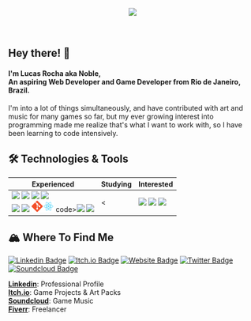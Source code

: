 
<p align="center">
  <img src="https://user-images.githubusercontent.com/78228526/136672537-14352cdc-2bcd-48aa-ba9a-5e37b1e1ddb8.png"/></p>
<br>

## Hey there! 👋

<h4>I'm <b>Lucas Rocha</b> aka <b>Noble</b>,<br>
An aspiring Web Developer and Game Developer from Rio de Janeiro, Brazil.<br></h4>

I'm into a lot of things simultaneously, and have contributed with art and music for many games so far, but my ever growing interest into programming made me realize that's what I want to work with, so I have been learning to code intensively.

## 🛠️ Technologies & Tools

|    Experienced   |    Studying    |    Interested  |
| ------------------- | ------------------- | ------------------- |
|  <code><img src="https://user-images.githubusercontent.com/78228526/136673526-557590ab-e5e6-4770-aa9f-c2014466ae53.png" width=23/></code> <code><img src="https://user-images.githubusercontent.com/78228526/136673531-00f2765a-643d-49eb-a483-7c662d99b8ec.png" width=23/></code> <code><img src="https://user-images.githubusercontent.com/78228526/136673415-5212d5b5-f118-4cf7-863d-4a0606f6d1e5.png" width=23/></code> <code><img src="https://user-images.githubusercontent.com/78228526/136674315-bb577e67-a9ef-41b9-aedb-b97c498ee4c9.png" width=23/></code> <br> <code><img src="https://upload.wikimedia.org/wikipedia/commons/thumb/6/6a/Godot_icon.svg/2048px-Godot_icon.svg.png" width=23/></code> <code><img src="https://user-images.githubusercontent.com/78228526/136673488-71e0c65b-c4b8-42aa-9a6a-c0cbd9af6b9d.png" width=23/></code> <code><img src="https://raw.githubusercontent.com/devicons/devicon/master/icons/git/git-original.svg" width=23/></code><code><img src="https://raw.githubusercontent.com/github/explore/80688e429a7d4ef2fca1e82350fe8e3517d3494d/topics/react/react.png" width=23/></code> code><img src="https://upload.wikimedia.org/wikipedia/commons/thumb/c/cf/Lua-Logo.svg/1200px-Lua-Logo.svg.png" width=23/></code> <code><img src="https://cdn.iconscout.com/icon/free/png-256/xml-file-2330558-1950399.png" width=23/></code> |  < | <code><img src="https://upload.wikimedia.org/wikipedia/commons/thumb/c/cf/Angular_full_color_logo.svg/250px-Angular_full_color_logo.svg.png" width=23/></code> <code><img src="https://bignerdranch.com/wp-content/uploads/2020/10/1200px-Vue.js_Logo_2.svg_.png" width=23/></code> <code><img src="https://cdn.icon-icons.com/icons2/2699/PNG/512/elixir_lang_logo_icon_169207.png" width=23/></code>|




## 🏔️ Where To Find Me

[![Linkedin Badge](https://img.shields.io/badge/-Linkedin-0e76a8?style=for-the-badge&logo=Linkedin&logoColor=white)](https://linkedin.com/in/lucrocha2) [![Itch.io Badge](https://img.shields.io/badge/-Itchio-FA5C5C?style=for-the-badge&logo=Itch.io&logoColor=white)](https://nobelven.itch.io/) [![Website Badge](https://img.shields.io/badge/-Website-13448F?style=for-the-badge&logo=google-chrome&logoColor=white)](https://nobelven.itch.io/) [![Twitter Badge](https://img.shields.io/badge/-Twitter-00acee?style=for-the-badge&logo=Twitter&logoColor=white)](https://twitter.com/nobelven) [![Soundcloud Badge](https://img.shields.io/badge/-Soundcloud-FF3300?style=for-the-badge&logo=SoundCloud&logoColor=white)](https://soundcloud.com/nobelven)

**[Linkedin](https://www.linkedin.com/in/lucrocha2/)**: Professional Profile<br>
**[Itch.io](https://nobelven.itch.io/)**: Game Projects & Art Packs<br>
**[Soundcloud](https://soundcloud.com/nobelven)**: Game Music<br>
**[Fiverr](https://www.fiverr.com/nobelven)**: Freelancer
